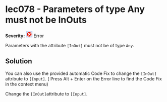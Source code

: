 # Iec078 - Parameters of type Any must not be InOuts

**Severity:** ![Error](../images/Error.png) Error

Parameters with the attribute `[InOut]` must not be of type `Any`.


## Solution

You can also use the provided automatic Code Fix to change the `[InOut]` attribute to `[Input]`. ( Press Alt + Enter on the Error line to find the Code Fix in the context menu) 


Change the `[InOut]`attribute to `[Input]`.